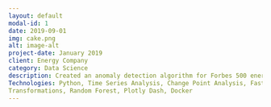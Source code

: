 ```yaml
---
layout: default
modal-id: 1
date: 2019-09-01
img: cake.png
alt: image-alt
project-date: January 2019
client: Energy Company
category: Data Science
description: Created an anomaly detection algorithm for Forbes 500 energy company’s wind yield assessment department, which detects time and unit shifts, sensor degradation, icing, and directional offsets. 
Technologies: Python, Time Series Analysis, Change Point Analysis, Fast Fourier
Transformations, Random Forest, Plotly Dash, Docker
---
```

